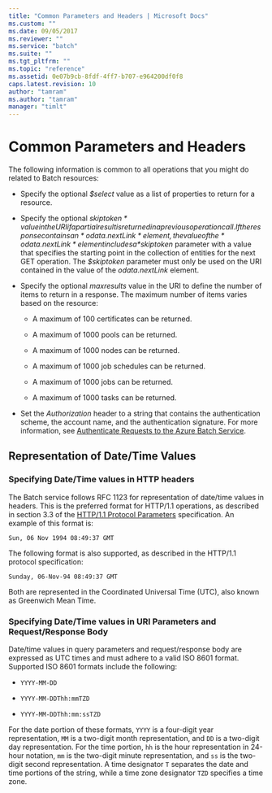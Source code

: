 ```yaml
---
title: "Common Parameters and Headers | Microsoft Docs"
ms.custom: ""
ms.date: 09/05/2017
ms.reviewer: ""
ms.service: "batch"
ms.suite: ""
ms.tgt_pltfrm: ""
ms.topic: "reference"
ms.assetid: 0e07b9cb-8fdf-4ff7-b707-e964200df0f8
caps.latest.revision: 10
author: "tamram"
ms.author: "tamram"
manager: "timlt"
---
```

# Common Parameters and Headers
  The following information is common to all operations that you might do related to Batch resources:  
  
  
-   Specify the optional *$select* value as a list of properties to return for a resource.  
  
-   Specify the optional *$skiptoken* value in the URI if a partial result is returned in a previous operation call. If the response contains an *odata.nextLink* element, the value of the *odata.nextLink* element includes a *$skiptoken* parameter with a value that specifies the starting point in the collection of entities for the next GET operation. The *$skiptoken* parameter must only be used on the URI contained in the value of the *odata.nextLink* element.  
  
-   Specify the optional *maxresults* value in the URI to define the number of items to return in a response. The maximum number of items varies based on the resource:  
  
    -   A maximum of 100 certificates can be returned.  
  
    -   A maximum of 1000 pools can be returned.  
  
    -   A maximum of 1000 nodes can be returned.  
  
    -   A maximum of 1000 job schedules can be returned.  
  
    -   A maximum of 1000 jobs can be returned.  
  
    -   A maximum of 1000 tasks can be returned.  
  
-   Set the *Authorization* header to a string that contains the authentication scheme, the account name, and the authentication signature. For more information, see [Authenticate Requests to the Azure Batch Service](../batchservice/authenticate-requests-to-the-azure-batch-service.md).  
  

##  <a name="BKMK_DateTime"></a> Representation of Date/Time Values  
  
### Specifying Date/Time values in HTTP headers  
 The Batch service follows RFC 1123 for representation of date/time values in headers. This is the preferred format for HTTP/1.1 operations, as described in section 3.3 of the [HTTP/1.1 Protocol Parameters](https://go.microsoft.com/fwlink/?linkid=133333) specification. An example of this format is:  
  
```  
Sun, 06 Nov 1994 08:49:37 GMT  
```  
  
 The following format is also supported, as described in the HTTP/1.1 protocol specification:  
  
```  
Sunday, 06-Nov-94 08:49:37 GMT  
```  
  
 Both are represented in the Coordinated Universal Time (UTC), also known as Greenwich Mean Time.  
  
### Specifying Date/Time values in URI Parameters and Request/Response Body  
 Date/time values in query parameters and request/response body are expressed as UTC times and must adhere to a valid ISO 8601 format. Supported ISO 8601 formats include the following:  
  
-   `YYYY-MM-DD`  
  
-   `YYYY-MM-DDThh:mmTZD`  
  
-   `YYYY-MM-DDThh:mm:ssTZD`  
  
 For the date portion of these formats, `YYYY` is a four-digit year representation, `MM` is a two-digit month representation, and `DD` is a two-digit day representation. For the time portion, `hh` is the hour representation in 24-hour notation, `mm` is the two-digit minute representation, and `ss` is the two-digit second representation. A time designator `T` separates the date and time portions of the string, while a time zone designator `TZD` specifies a time zone.  

  
  